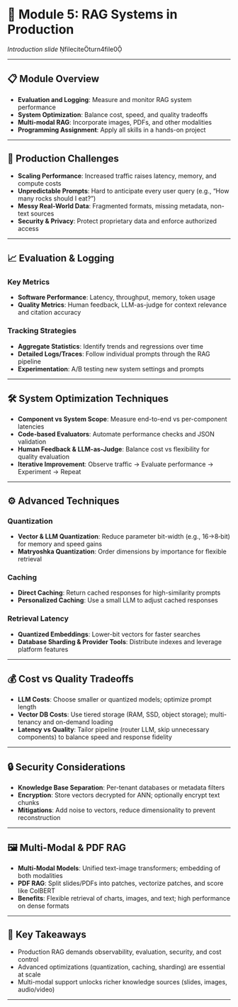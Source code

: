 # 📘 Module 5: RAG Systems in Production

*Introduction slide* fileciteturn4file0

---

## 📋 Module Overview

- **Evaluation and Logging**: Measure and monitor RAG system performance  
- **System Optimization**: Balance cost, speed, and quality tradeoffs  
- **Multi-modal RAG**: Incorporate images, PDFs, and other modalities  
- **Programming Assignment**: Apply all skills in a hands-on project

---

## 🚧 Production Challenges

- **Scaling Performance**: Increased traffic raises latency, memory, and compute costs  
- **Unpredictable Prompts**: Hard to anticipate every user query (e.g., “How many rocks should I eat?”)  
- **Messy Real-World Data**: Fragmented formats, missing metadata, non-text sources  
- **Security & Privacy**: Protect proprietary data and enforce authorized access

---

## 📈 Evaluation & Logging

### Key Metrics

- **Software Performance**: Latency, throughput, memory, token usage  
- **Quality Metrics**: Human feedback, LLM-as-judge for context relevance and citation accuracy  

### Tracking Strategies

- **Aggregate Statistics**: Identify trends and regressions over time  
- **Detailed Logs/Traces**: Follow individual prompts through the RAG pipeline  
- **Experimentation**: A/B testing new system settings and prompts

---

## 🛠️ System Optimization Techniques

- **Component vs System Scope**: Measure end-to-end vs per-component latencies  
- **Code-based Evaluators**: Automate performance checks and JSON validation  
- **Human Feedback & LLM-as-Judge**: Balance cost vs flexibility for quality evaluation  
- **Iterative Improvement**: Observe traffic → Evaluate performance → Experiment → Repeat

---

## ⚙️ Advanced Techniques

### Quantization

- **Vector & LLM Quantization**: Reduce parameter bit-width (e.g., 16→8‑bit) for memory and speed gains  
- **Matryoshka Quantization**: Order dimensions by importance for flexible retrieval  

### Caching

- **Direct Caching**: Return cached responses for high-similarity prompts  
- **Personalized Caching**: Use a small LLM to adjust cached responses  

### Retrieval Latency

- **Quantized Embeddings**: Lower-bit vectors for faster searches  
- **Database Sharding & Provider Tools**: Distribute indexes and leverage platform features  

---

## 💰 Cost vs Quality Tradeoffs

- **LLM Costs**: Choose smaller or quantized models; optimize prompt length  
- **Vector DB Costs**: Use tiered storage (RAM, SSD, object storage); multi-tenancy and on-demand loading  
- **Latency vs Quality**: Tailor pipeline (router LLM, skip unnecessary components) to balance speed and response fidelity

---

## 🔒 Security Considerations

- **Knowledge Base Separation**: Per-tenant databases or metadata filters  
- **Encryption**: Store vectors decrypted for ANN; optionally encrypt text chunks  
- **Mitigations**: Add noise to vectors, reduce dimensionality to prevent reconstruction  

---

## 🖼️ Multi-Modal & PDF RAG

- **Multi-Modal Models**: Unified text-image transformers; embedding of both modalities  
- **PDF RAG**: Split slides/PDFs into patches, vectorize patches, and score like ColBERT  
- **Benefits**: Flexible retrieval of charts, images, and text; high performance on dense formats

---

## 📌 Key Takeaways

- Production RAG demands observability, evaluation, security, and cost control  
- Advanced optimizations (quantization, caching, sharding) are essential at scale  
- Multi-modal support unlocks richer knowledge sources (slides, images, audio/video)

---
